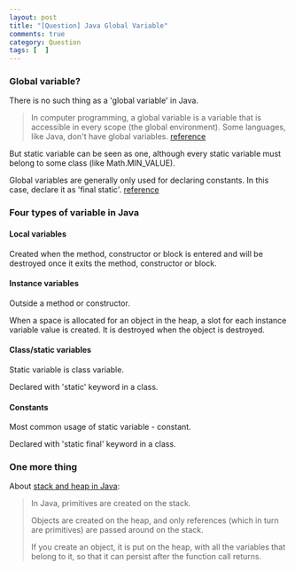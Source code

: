 ```yaml
---
layout: post
title: "[Question] Java Global Variable"
comments: true
category: Question
tags: [  ]
---
```



### Global variable?

There is no such thing as a 'global variable' in Java. 

> In computer programming, a global variable is a variable that is accessible in every scope (the global environment). Some languages, like Java, don't have global variables. [reference](https://sg.answers.yahoo.com/question/index?qid=20110811104130AA5JrbR)

But static variable can be seen as one, although every static variable must belong to some class (like Math.MIN_VALUE). 

Global variables are generally only used for declaring constants. In this case, declare it as 'final static'. [reference](http://stackoverflow.com/questions/4646577/global-variables-in-java)

### Four types of variable in Java

#### Local variables 

Created when the method, constructor or block is entered and will be destroyed once it exits the method, constructor or block. 

#### Instance variables 

Outside a method or constructor. 

When a space is allocated for an object in the heap, a slot for each instance variable value is created. It is destroyed when the object is destroyed. 

#### Class/static variables

Static variable is class variable. 

Declared with 'static' keyword in a class. 

#### Constants

Most common usage of static variable - constant. 

Declared with 'static final' keyword in a class. 

### One more thing

About [stack and heap in Java](http://programmers.stackexchange.com/a/65289): 

> In Java, primitives are created on the stack. 
>
> Objects are created on the heap, and only references (which in turn are primitives) are passed around on the stack.
>
> If you create an object, it is put on the heap, with all the variables that belong to it, so that it can persist after the function call returns.
